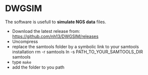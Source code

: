 DWGSIM
======

The software is usefull to __simulate NGS data__ files.



- Download the latest release from: <https://github.com/nh13/DWGSIM/releases>
- Uncompress
- replace the samtools folder by a symbolic link to your samtools installation
    rm -r samtools
    ln -s PATH_TO_YOUR_SAMTOOLS_DIR samtools
- type `make`
- add the folder to you path
